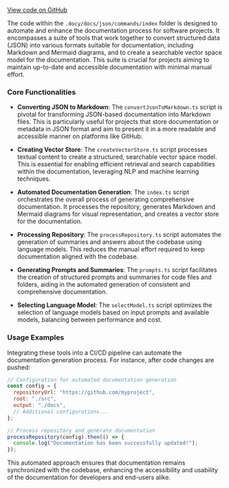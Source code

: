 [View code on GitHub](/tree/master/.docy/docs/json/commands/index)

The code within the `.docy/docs/json/commands/index` folder is designed to automate and enhance the documentation process for software projects. It encompasses a suite of tools that work together to convert structured data (JSON) into various formats suitable for documentation, including Markdown and Mermaid diagrams, and to create a searchable vector space model for the documentation. This suite is crucial for projects aiming to maintain up-to-date and accessible documentation with minimal manual effort.

### Core Functionalities

- **Converting JSON to Markdown**: The `convertJsonToMarkdown.ts` script is pivotal for transforming JSON-based documentation into Markdown files. This is particularly useful for projects that store documentation or metadata in JSON format and aim to present it in a more readable and accessible manner on platforms like GitHub.

- **Creating Vector Store**: The `createVectorStore.ts` script processes textual content to create a structured, searchable vector space model. This is essential for enabling efficient retrieval and search capabilities within the documentation, leveraging NLP and machine learning techniques.

- **Automated Documentation Generation**: The `index.ts` script orchestrates the overall process of generating comprehensive documentation. It processes the repository, generates Markdown and Mermaid diagrams for visual representation, and creates a vector store for the documentation.

- **Processing Repository**: The `processRepository.ts` script automates the generation of summaries and answers about the codebase using language models. This reduces the manual effort required to keep documentation aligned with the codebase.

- **Generating Prompts and Summaries**: The `prompts.ts` script facilitates the creation of structured prompts and summaries for code files and folders, aiding in the automated generation of consistent and comprehensive documentation.

- **Selecting Language Model**: The `selectModel.ts` script optimizes the selection of language models based on input prompts and available models, balancing between performance and cost.

### Usage Examples

Integrating these tools into a CI/CD pipeline can automate the documentation generation process. For instance, after code changes are pushed:

```javascript
// Configuration for automated documentation generation
const config = {
  repositoryUrl: "https://github.com/myproject",
  root: "./src",
  output: "./docs",
  // Additional configurations...
};

// Process repository and generate documentation
processRepository(config).then(() => {
  console.log("Documentation has been successfully updated!");
});
```

This automated approach ensures that documentation remains synchronized with the codebase, enhancing the accessibility and usability of the documentation for developers and end-users alike.
